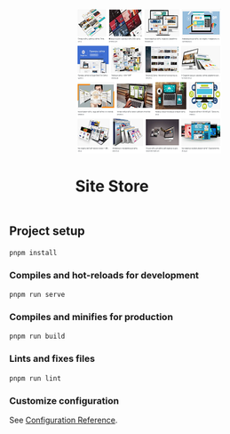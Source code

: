 <p align="center">
    <img height="260" width="260" src="sites2.png">
    <marquee behavior="alternate" direction="right"><h1>Site Store</h1></marquee>
</p>

## Project setup
```
pnpm install
```

### Compiles and hot-reloads for development
```
pnpm run serve
```

### Compiles and minifies for production
```
pnpm run build
```

### Lints and fixes files
```
pnpm run lint
```

### Customize configuration
See [Configuration Reference](https://cli.vuejs.org/config/).
